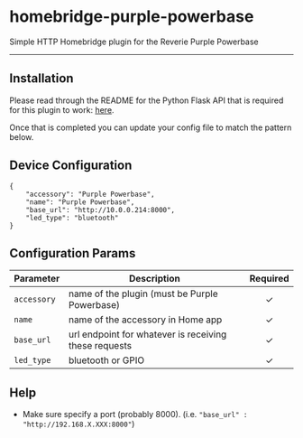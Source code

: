 # homebridge-purple-powerbase

Simple HTTP Homebridge plugin for the Reverie Purple Powerbase
_________________________________________

## Installation
Please read through the README for the Python Flask API that is required for this plugin to work:  [here](https://github.com/jbyerline/flask-purple-powerbase).

Once that is completed you can update your config file to match the pattern below.

## Device Configuration
```
{
    "accessory": "Purple Powerbase",
    "name": "Purple Powerbase",
    "base_url": "http://10.0.0.214:8000",
    "led_type": "bluetooth"
}
```

## Configuration Params
|             Parameter            |                       Description                       | Required |
| -------------------------------- | ------------------------------------------------------- |:--------:|
| `accessory`                      | name of the plugin (must be Purple Powerbase)           |     ✓    |
| `name`                           | name of the accessory in Home app                       |     ✓    |
| `base_url`                       | url endpoint for whatever is receiving these requests   |     ✓    |
| `led_type`                       | bluetooth or GPIO                                       |     ✓    |


## Help
- Make sure specify a port (probably 8000). (i.e. `"base_url" : "http://192.168.X.XXX:8000"`)

